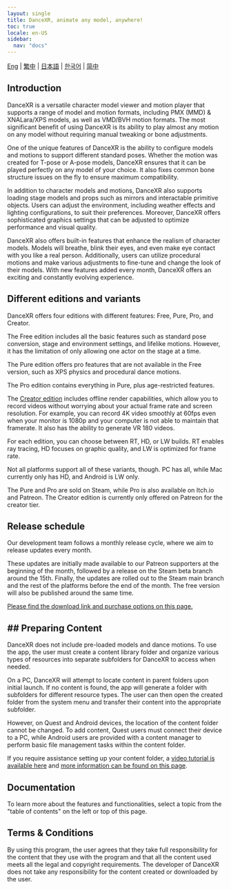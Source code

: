 ```yaml
---
layout: single
title: DanceXR, animate any model, anywhere!
toc: true
locale: en-US
sidebar:
  nav: "docs"
---
```

[Eng](/dancexr/index) | [繁中](/tw/dancexr/index) | [日本語](/jp/dancexr/index) | [한국어](/kr/dancexr/index) | [简中](/zh/dancexr/index)

## Introduction

DanceXR is a versatile character model viewer and motion player that supports a range of model and motion formats, including PMX (MMD) & XNALara/XPS models, as well as VMD/BVH motion formats. The most significant benefit of using DanceXR is its ability to play almost any motion on any model without requiring manual tweaking or bone adjustments.

One of the unique features of DanceXR is the ability to configure models and motions to support different standard poses. Whether the motion was created for T-pose or A-pose models, DanceXR ensures that it can be played perfectly on any model of your choice. It also fixes common bone structure issues on the fly to ensure maximum compatibility.

In addition to character models and motions, DanceXR also supports loading stage models and props such as mirrors and interactable primitive objects. Users can adjust the environment, including weather effects and lighting configurations, to suit their preferences. Moreover, DanceXR offers sophisticated graphics settings that can be adjusted to optimize performance and visual quality.

DanceXR also offers built-in features that enhance the realism of character models. Models will breathe, blink their eyes, and even make eye contact with you like a real person. Additionally, users can utilize procedural motions and make various adjustments to fine-tune and change the look of their models. With new features added every month, DanceXR offers an exciting and constantly evolving experience.

## Different editions and variants

DanceXR offers four editions with different features: Free, Pure, Pro, and Creator.

The Free edition includes all the basic features such as standard pose conversion, stage and environment settings, and lifelike motions. However, it has the limitation of only allowing one actor on the stage at a time.

The Pure edition offers pro features that are not available in the Free version, such as XPS physics and procedural dance motions.

The Pro edition contains everything in Pure, plus age-restricted features.

The [Creator edition](/dancexr/creator.md) includes offline render capabilities, which allow you to record videos without worrying about your actual frame rate and screen resolution. For example, you can record 4K video smoothly at 60fps even when your monitor is 1080p and your computer is not able to maintain that framerate. It also has the ability to generate VR 180 videos.

For each edition, you can choose between RT, HD, or LW builds. RT enables ray tracing, HD focuses on graphic quality, and LW is optimized for frame rate.

Not all platforms support all of these variants, though. PC has all, while Mac currently only has HD, and Android is LW only.

The Pure and Pro are sold on Steam, while Pro is also available on Itch.io and Patreon. The Creator edition is currently only offered on Patreon for the creator tier.

## Release schedule

Our development team follows a monthly release cycle, where we aim to release updates every month.

These updates are initially made available to our Patreon supporters at the beginning of the month, followed by a release on the Steam beta branch around the 15th. Finally, the updates are rolled out to the Steam main branch and the rest of the platforms before the end of the month. The free version will also be published around the same time.

[Please find the download link and purchase options on this page.](/dancexr/download.md)
## ## Preparing Content

DanceXR does not include pre-loaded models and dance motions. To use the app, the user must create a content library folder and organize various types of resources into separate subfolders for DanceXR to access when needed.

On a PC, DanceXR will attempt to locate content in parent folders upon initial launch. If no content is found, the app will generate a folder with subfolders for different resource types. The user can then open the created folder from the system menu and transfer their content into the appropriate subfolder.

However, on Quest and Android devices, the location of the content folder cannot be changed. To add content, Quest users must connect their device to a PC, while Android users are provided with a content manager to perform basic file management tasks within the content folder.

If you require assistance setting up your content folder, a [video tutorial is available here](https://www.youtube.com/watch?v=kjzxGEd8SqM&list=PLiOnKm2t3bhLV3HcABEs0xjqgrYcmDQcr&index=3) and [more information can be found on this page](dancexr/preparecontent.md).


## Documentation

To learn more about the features and functionalities, select a topic from the "table of contents" on the left or top of this page.


## Terms & Conditions
By using this program, the user agrees that they take full responsibility for the content that they use with the program and that all the content used meets all the legal and copyright requirements. The developer of DanceXR does not take any responsibility for the content created or downloaded by the user.